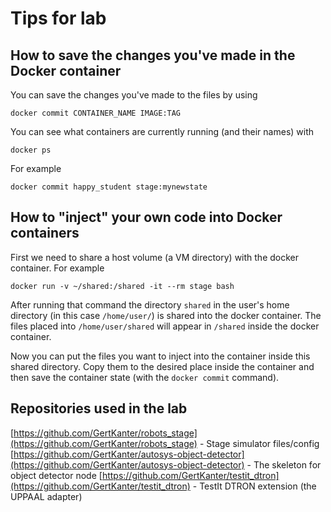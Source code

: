 # Tips for lab

## How to save the changes you've made in the Docker container
You can save the changes you've made to the files by using
```
docker commit CONTAINER_NAME IMAGE:TAG
```
You can see what containers are currently running (and their names) with
```
docker ps
```
For example
```
docker commit happy_student stage:mynewstate
```

## How to "inject" your own code into Docker containers
First we need to share a host volume (a VM directory) with the docker container. For example
```
docker run -v ~/shared:/shared -it --rm stage bash
```
After running that command the directory `shared` in the user's home directory (in this case `/home/user/`) is shared into the docker container.
The files placed into `/home/user/shared` will appear in `/shared` inside the docker container.

Now you can put the files you want to inject into the container inside this shared directory. Copy them to the desired place inside the container and then save the container state (with the `docker commit` command).

## Repositories used in the lab

[https://github.com/GertKanter/robots_stage](https://github.com/GertKanter/robots_stage) - Stage simulator files/config
[https://github.com/GertKanter/autosys-object-detector](https://github.com/GertKanter/autosys-object-detector) - The skeleton for object detector node
[https://github.com/GertKanter/testit_dtron](https://github.com/GertKanter/testit_dtron) - TestIt DTRON extension (the UPPAAL adapter)
